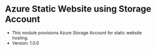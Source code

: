 # Azure Static Website using Storage Account
- This module provisions Azure Storage Account for static website hosting.
- Version: 1.0.0


